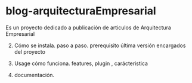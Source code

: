# blog-arquitecturaEmpresarial
Es un proyecto dedicado a publicación de articulos de Arquitectura Empresarial

2. Cómo se instala.
paso a paso. 
prerequisito
última versión
encargados del proyecto

3. Usage 
cómo funciona.
   features, plugin , carácteristica

4. documentación.
